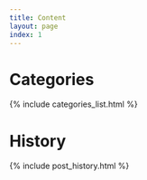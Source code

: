 ```yaml
---
title: Content
layout: page
index: 1
---
```


<div class="floating">
<h1>Categories</h1>
{% include categories_list.html %}
</div>
<div class="floating">
<h1>History</h1>
{% include post_history.html %}
</div>
